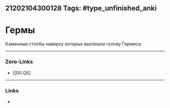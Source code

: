 21202104300128
Tags: #type_unfinished_anki 
---
# Гермы

Каменные столбы наверху которых высекали голову Гермеса

---
### Zero-Links
- [[00 QI]]
---
### Links
-